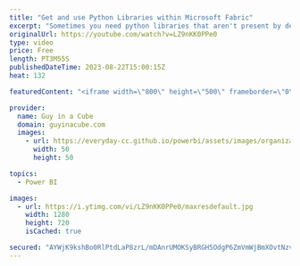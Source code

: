 ```yaml
---
title: "Get and use Python Libraries within Microsoft Fabric"
excerpt: "Sometimes you need python libraries that aren't present by default in Microsoft Fabric. Patrick walks you through how to manage your python libraries, so they are available when you need them.  Manage Python libraries in Microsoft Fabric https://learn.microsoft.com/fabric/data-science/python-guide/python-library-management"
originalUrl: https://youtube.com/watch?v=LZ9nKK0PPe0
type: video
price: Free
length: PT3M55S
publishedDateTime: 2023-08-22T15:00:15Z
heat: 132

featuredContent: "<iframe width=\"800\" height=\"500\" frameborder=\"0\" src=\"https://www.youtube.com/embed/LZ9nKK0PPe0\" allow=\"accelerometer; autoplay; encrypted-media; gyroscope; picture-in-picture\" allowfullscreen></iframe>"

provider:
  name: Guy in a Cube
  domain: guyinacube.com
  images:
    - url: https://everyday-cc.github.io/powerbi/assets/images/organizations/guyinacube.com-50x50.jpg
      width: 50
      height: 50

topics:
  - Power BI

images:
  - url: https://i.ytimg.com/vi/LZ9nKK0PPe0/maxresdefault.jpg
    width: 1280
    height: 720
    isCached: true

secured: "AYWjK9kshBo0RlPtdLaP8zrL/mDAnrUMOKSyBRGH5OdgP6ZmVmWjBmXOvtNzv/7xc3rGhT3CHA/EYPe81u9BywALMGa1Bf7mI7LasSgEg6HRUpIwgVFMZ/MNj/vNBY3Zl3H826yeyW9JQJhyv42FomdGlnRvXXLyJPsR8ChcUc9k+MDrDWe87Ts9FzNxOnjIh/b9Mx6lLG6MfxMP1psaG3ajsTlD261HTAa/gM8mHxWp2uWDrlrjbD2NsMGuw7mmdPRMDy+q6eo8Qc96BcULzcyunxRXejBGzG6bQhtzFxKtZXTCnT7A3jQLKtTFNnm5nf6T6LgcJLcvK1hmYzzf3S46tLrwcN1cc4BXPxgwMhCBiND0v8amYTW/UQWQ/QEy63Rr7RYfD1RM1Yw7WLlYawIzBkIN+D7/GXyyPNwjSUE=;aDR6hafGuhSx69rea/yf4Q=="
---
```


